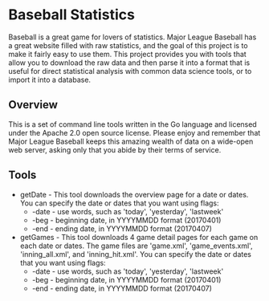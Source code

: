 # Baseball Statistics

Baseball is a great game for lovers of statistics.  Major League Baseball has a great website filled with raw statistics, and the goal of this project is to make it fairly easy to use them.  This project provides you with tools that allow you to download the raw data and then parse it into a format that is useful for direct statistical analysis with common data science tools, or to import it into a database.

## Overview
This is a set of command line tools written in the Go language and licensed under the Apache 2.0 open source license.  Please enjoy and remember that Major League Baseball keeps this amazing wealth of data on a wide-open web server, asking only that you abide by their terms of service.

## Tools
* getDate - This tool downloads the overview page for a date or dates.  You can specify the date or dates that you want using flags:
    * -date - use words, such as 'today', 'yesterday', 'lastweek'
    * -beg - beginning date, in YYYYMMDD format (20170401)
    * -end - ending date, in YYYYMMDD format (20170407)
* getGames - This tool downloads 4 game detail pages for each game on each date or dates.  The game files are 'game.xml', 'game_events.xml', 'inning_all.xml', and 'inning_hit.xml'.  You can specify the date or dates that you want using flags:
    * -date - use words, such as 'today', 'yesterday', 'lastweek'
    * -beg - beginning date, in YYYYMMDD format (20170401)
    * -end - ending date, in YYYYMMDD format (20170407)